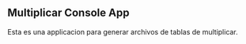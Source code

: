 

## Multiplicar Console App

Esta es una applicacion para generar archivos de tablas de multiplicar.


